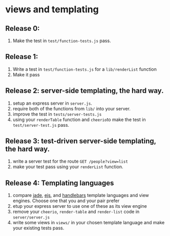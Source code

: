 # views and templating


## Release 0: 

1. Make the test in `test/function-tests.js` pass.

## Release 1:

1. Write a test in `test/function-tests.js` for a `lib/renderList` function
1. Make it pass

## Release 2: server-side templating, the hard way.

1. setup an express server in `server.js`.
1. require both of the functions from `lib/` into your server. 
1. improve the test in `tests/server-tests.js`
1. using your `renderTable` function and `cheerio`to make the test in `test/server-test.js` pass. 

## Release 3: test-driven server-side templating, the hard way.

1. write a server test for the route `GET /people?view=list`
1. make your test pass using your `renderList` function.

## Release 4: Templating languages

1. compare [jade](https://www.npmjs.com/package/jade), [ejs](https://www.npmjs.com/package/ejs), and [handlebars](https://github.com/ericf/express-handlebars) template languages and view engines. Choose one that you and your pair prefer
1. etup your express server to use one of these as its view engine
1. remove your `cheerio`, `render-table` and `render-list` code in `server/server.js`
1. write some views in `views/` in your chosen template language and make your existing tests pass.




  




